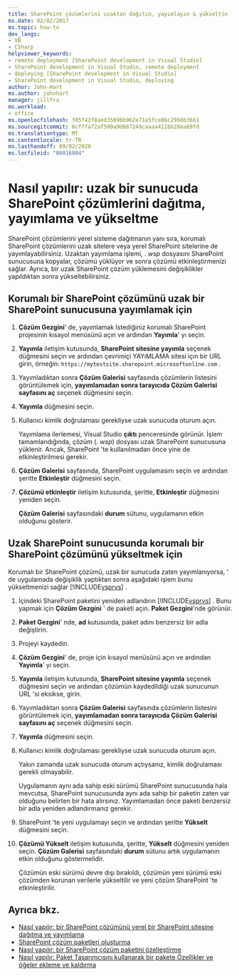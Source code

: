 ```yaml
---
title: SharePoint çözümlerini uzaktan dağıtın, yayımlayın & yükseltin
ms.date: 02/02/2017
ms.topic: how-to
dev_langs:
- VB
- CSharp
helpviewer_keywords:
- remote deployment [SharePoint development in Visual Studio]
- SharePoint development in Visual Studio, remote deployment
- deploying [SharePoint development in Visual Studio]
- SharePoint development in Visual Studio, deploying
author: John-Hart
ms.author: johnhart
manager: jillfra
ms.workload:
- office
ms.openlocfilehash: f05f42f8aed35696b962e71a5fce86c2956b3661
ms.sourcegitcommit: 6cfffa72af599a9d667249caaaa411bb28ea69fd
ms.translationtype: MT
ms.contentlocale: tr-TR
ms.lasthandoff: 09/02/2020
ms.locfileid: "86016804"
---
```

# <a name="how-to-deploy-publish-and-upgrade-sharepoint-solutions-on-a-remote-server"></a>Nasıl yapılır: uzak bir sunucuda SharePoint çözümlerini dağıtma, yayımlama ve yükseltme
  SharePoint çözümlerini yerel sisteme dağıtmanın yanı sıra, korumalı SharePoint çözümlerini uzak sitelere veya yerel SharePoint sitelerine de yayımlayabilirsiniz. Uzaktan yayımlama işlemi, *. wsp* dosyasını SharePoint sunucusuna kopyalar, çözümü yüklüyor ve sonra çözümü etkinleştirmenizi sağlar. Ayrıca, bir uzak SharePoint çözüm yüklemesini değişiklikler yapıldıktan sonra yükseltebilirsiniz.

## <a name="to-publish-a-sandboxed-sharepoint-solution-to-a-remote-sharepoint-server"></a>Korumalı bir SharePoint çözümünü uzak bir SharePoint sunucusuna yayımlamak için

1. **Çözüm Gezgini**' de, yayımlamak Istediğiniz korumalı SharePoint projesinin kısayol menüsünü açın ve ardından **Yayımla**' yı seçin.

2. **Yayımla** iletişim kutusunda, **SharePoint sitesine yayımla** seçenek düğmesini seçin ve ardından çevrimiçi YAYıMLAMA sitesi için bir URL girin, örneğin: `https://mytestsite.sharepoint.microsoftonline.com` .

3. Yayımladıktan sonra **Çözüm Galerisi** sayfasında çözümlerin listesini görüntülemek için, **yayımlamadan sonra tarayıcıda Çözüm Galerisi sayfasını aç** seçenek düğmesini seçin.

4. **Yayımla** düğmesini seçin.

5. Kullanıcı kimlik doğrulaması gerekliyse uzak sunucuda oturum açın.

     Yayımlama ilerlemesi, Visual Studio **çıktı** penceresinde görünür. İşlem tamamlandığında, çözüm (*. wsp*) dosyası uzak SharePoint sunucusuna yüklenir. Ancak, SharePoint 'te kullanılmadan önce yine de etkinleştirilmesi gerekir.

6. **Çözüm Galerisi** sayfasında, SharePoint uygulamasını seçin ve ardından şeritte **Etkinleştir** düğmesini seçin.

7. **Çözümü etkinleştir** iletişim kutusunda, şeritte, **Etkinleştir** düğmesini yeniden seçin.

     **Çözüm Galerisi** sayfasındaki **durum** sütunu, uygulamanın etkin olduğunu gösterir.

## <a name="to-upgrade-a-sandboxed-sharepoint-solution-on-a-remote-sharepoint-server"></a>Uzak SharePoint sunucusunda korumalı bir SharePoint çözümünü yükseltmek için
 Korumalı bir SharePoint çözümü, uzak bir sunucuda zaten yayımlanıyorsa, ' de uygulamada değişiklik yaptıktan sonra aşağıdaki işlem bunu yükseltmenizi sağlar [!INCLUDE[vsprvs](../sharepoint/includes/vsprvs-md.md)] .

1. İçindeki SharePoint paketini yeniden adlandırın [!INCLUDE[vsprvs](../sharepoint/includes/vsprvs-md.md)] . Bunu yapmak için **Çözüm Gezgini** ' de paketi açın. **Paket Gezgini**'nde görünür.

2. **Paket Gezgini**' nde, **ad** kutusunda, paket adını benzersiz bir adla değiştirin.

3. Projeyi kaydedin.

4. **Çözüm Gezgini**' de, proje için kısayol menüsünü açın ve ardından **Yayımla**' yı seçin.

5. **Yayımla** iletişim kutusunda, **SharePoint sitesine yayımla** seçenek düğmesini seçin ve ardından çözümün kaydedildiği uzak sunucunun URL 'si eksikse, girin.

6. Yayımladıktan sonra **Çözüm Galerisi** sayfasında çözümlerin listesini görüntülemek için, **yayımlamadan sonra tarayıcıda Çözüm Galerisi sayfasını aç** seçenek düğmesini seçin.

7. **Yayımla** düğmesini seçin.

8. Kullanıcı kimlik doğrulaması gerekliyse uzak sunucuda oturum açın.

     Yakın zamanda uzak sunucuda oturum açtıysanız, kimlik doğrulaması gerekli olmayabilir.

     Uygulamanın aynı ada sahip eski sürümü SharePoint sunucusunda hala mevcutsa, SharePoint sunucusunda aynı ada sahip bir paketin zaten var olduğunu belirten bir hata alırsınız. Yayımlamadan önce paketi benzersiz bir adla yeniden adlandırmanız gerekir.

9. SharePoint 'te yeni uygulamayı seçin ve ardından şeritte **Yükselt** düğmesini seçin.

10. **Çözümü Yükselt** iletişim kutusunda, şeritte, **Yükselt** düğmesini yeniden seçin. **Çözüm Galerisi** sayfasındaki **durum** sütunu artık uygulamanın etkin olduğunu göstermelidir.

     Çözümün eski sürümü devre dışı bırakıldı, çözümün yeni sürümü eski çözümden korunan verilerle yükseltilir ve yeni çözüm SharePoint 'te etkinleştirilir.

## <a name="see-also"></a>Ayrıca bkz.
- [Nasıl yapılır: bir SharePoint çözümünü yerel bir SharePoint sitesine dağıtma ve yayımlama](../sharepoint/how-to-deploy-and-publish-a-sharepoint-solution-to-a-local-sharepoint-site.md)
- [SharePoint çözüm paketleri oluşturma](../sharepoint/creating-sharepoint-solution-packages.md)
- [Nasıl yapılır: bir SharePoint çözüm paketini özelleştirme](../sharepoint/how-to-customize-a-sharepoint-solution-package.md)
- [Nasıl yapılır: Paket Tasarımcısını kullanarak bir pakete Özellikler ve öğeler ekleme ve kaldırma](../sharepoint/how-to-add-and-remove-features-and-items-to-a-package-by-using-the-package-designer.md)
